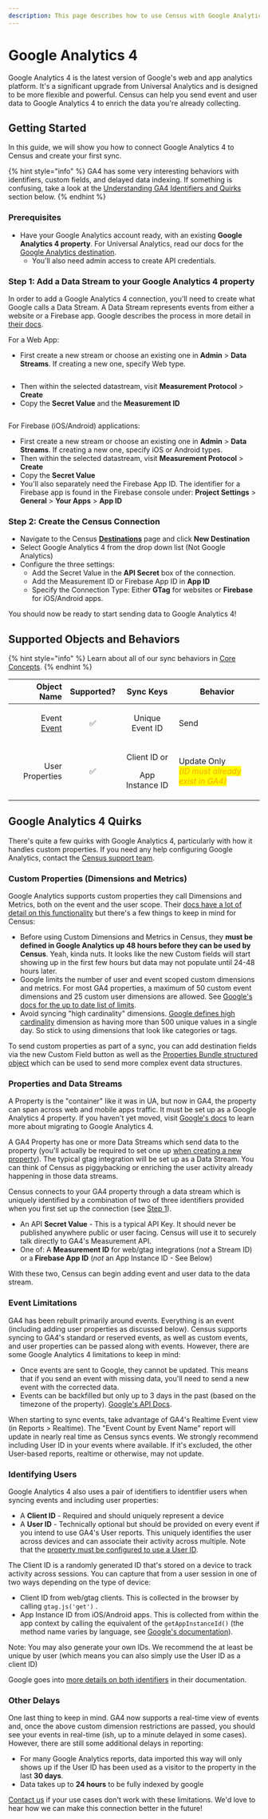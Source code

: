 ```yaml
---
description: This page describes how to use Census with Google Analytics 4
---
```


# Google Analytics 4

Google Analytics 4 is the latest version of Google's web and app analytics platform. It's a significant upgrade from Universal Analytics and is designed to be more flexible and powerful. Census can help you send event and user data to Google Analytics 4 to enrich the data you're already collecting.

## Getting Started

In this guide, we will show you how to connect Google Analytics 4 to Census and create your first sync.

{% hint style="info" %}
GA4 has some very interesting behaviors with identifiers, custom fields, and delayed data indexing. If something is confusing, take a look at the [Understanding GA4 Identifiers and Quirks](google-analytics-four.md#things-to-know) section below.
{% endhint %}

### Prerequisites

* Have your Google Analytics account ready, with an existing **Google Analytics 4 property**. For Universal Analytics, read our docs for the [Google Analytics destination](google-analytics.md).
  * You'll also need admin access to create API credentials.

### Step 1: Add a Data Stream to your Google Analytics 4 property

In order to add a Google Analytics 4 connection, you'll need to create what Google calls a Data Stream. A Data Stream represents events from either a website or a Firebase app. Google describes the process in more detail in [their docs](https://developers.google.com/analytics/devguides/collection/protocol/ga4/sending-events?client\_type=firebase#required\_parameters).

For a Web App:

* First create a new stream or choose an existing one in **Admin** > **Data Streams**. If creating a new one, specify Web type.

<figure><img src="../.gitbook/assets/screely-1667231371253.png" alt=""><figcaption></figcaption></figure>

* Then within the selected datastream, visit **Measurement Protocol** > **Create**
* Copy the **Secret Value** and the **Measurement ID**

<figure><img src="../.gitbook/assets/screely-1667231393306.png" alt=""><figcaption></figcaption></figure>

For Firebase (iOS/Android) applications:

* First create a new stream or choose an existing one in **Admin** > **Data Streams**. If creating a new one, specify iOS or Android types.
* Then within the selected datastream, visit **Measurement Protocol** > **Create**
* Copy the **Secret Value**
* You'll also separately need the Firebase App ID. The identifier for a Firebase app is found in the Firebase console under: **Project Settings** > **General** > **Your Apps** > **App ID**

### Step 2: **Create the Census Connection**

* Navigate to the Census [**Destinations**](https://app.getcensus.com/destinations) page and click **New Destination**
* Select Google Analytics 4 from the drop down list (Not Google Analytics)
* Configure the three settings:
  * Add the Secret Value in the **API Secret** box of the connection.
  * Add the Measurement ID or Firebase App ID in **App ID**
  * Specify the Connection Type: Either **GTag** for websites or **Firebase** for iOS/Android apps.

You should now be ready to start sending data to Google Analytics 4!

## Supported Objects and Behaviors

{% hint style="info" %}
Learn about all of our sync behaviors in [Core Concepts](../basics/core-concept/#sync-behaviors).
{% endhint %}

|                                                                                                               **Object Name** | **Supported?** |               **Sync Keys**               | **Behavior**                                                                                     |
|------------------------------------------------------------------------------------------------------------------------------:| :------------: | :---------------------------------------: |--------------------------------------------------------------------------------------------------|
|      <p>Event<br><a href="../basics/data-models-and-entities/defining-source-data/events/#defining-event-syncs">Event</a></p> |        ✅       |              Unique Event ID              | Send                                                                                             |
|                                                                                                               User Properties |        ✅       | <p>Client ID or</p><p>App Instance ID</p> | <p>Update Only<br><em><mark style="color:orange;">(ID must already exist in GA4)</mark></em></p> |

## Google Analytics 4 Quirks

There's quite a few quirks with Google Analytics 4, particularly with how it handles custom properties. If you need any help configuring Google Analytics, contact the [Census support team](mailto:support@getcensus.com).

### Custom Properties (Dimensions and Metrics)

Google Analytics supports custom properties they call Dimensions and Metrics, both on the event and the user scope. Their [docs have a lot of detail on this functionality](https://support.google.com/analytics/answer/10075209?visit\_id=638028534254170289-3199207859\&rd=1) but there's a few things to keep in mind for Census:

* Before using Custom Dimensions and Metrics in Census, they **must be defined in Google Analytics up 48 hours before they can be used by Census**. Yeah, kinda nuts. It looks like the new Custom fields will start showing up in the first few hours but data may not populate until 24-48 hours later.
* Google limits the number of user and event scoped custom dimensions and metrics. For most GA4 properties, a maximum of 50 custom event dimensions and 25 custom user dimensions are allowed. See [Google's docs for the up to date list of limits](https://support.google.com/analytics/answer/10075209#limits).
* Avoid syncing "high cardinality" dimensions. [Google defines high cardinality](https://support.google.com/analytics/answer/12226705) dimension as having more than 500 unique values in a single day. So stick to using dimensions that look like categories or tags.

To send custom properties as part of a sync, you can add destination fields via the new Custom Field button as well as the [Properties Bundle structured object](../basics/data-defining/defining-source-data/events.md#using-the-properties-bundle) which can be used to send more complex event data structures.

### Properties and Data Streams

A Property is the "container" like it was in UA, but now in GA4, the property can span across web and mobile apps traffic. It must be set up as a Google Analytics 4 property. If you haven't yet moved, visit [Google's docs](https://support.google.com/analytics/answer/9744165?hl=en) to learn more about migrating to Google Analytics 4.

A GA4 Property has one or more Data Streams which send data to the property (you'll actually be required to set one up [when creating a new property](https://support.google.com/analytics/answer/9304153#stream)). The typical gtag integration will be set up as a Data Stream. You can think of Census as piggybacking or enriching the user activity already happening in those data streams.

Census connects to your GA4 property through a data stream which is uniquely identified by a combination of two of three identifiers provided when you first set up the connection (see [Step 1](google-analytics-four.md#step-1-add-a-data-stream-to-your-google-analytics-4-property)).

* An API **Secret Value** - This is a typical API Key. It should never be published anywhere public or user facing. Census will use it to securely talk directly to GA4's Measurement API.
* One of: A **Measurement ID** for web/gtag integrations (_not_ a Stream ID) or a **Firebase App ID** (_not_ an App Instance ID - See Below)

With these two, Census can begin adding event and user data to the data stream.

### Event Limitations

GA4 has been rebuilt primarily around events. Everything is an event (including adding user properties as discussed below). Census supports syncing to GA4's standard or reserved events, as well as custom events, and user properties can be passed along with events. However, there are some Google Analytics 4 limitations to keep in mind:

* Once events are sent to Google, they cannot be updated. This means that if you send an event with missing data, you'll need to send a new event with the corrected data.
* Events can be backfilled but only up to 3 days in the past (based on the timezone of the property). [Google's API Docs](https://developers.google.com/analytics/devguides/collection/protocol/ga4/reference?client\_type=gtag#payload\_post\_body).

When starting to sync events, take advantage of GA4's Realtime Event view (in Reports > Realtime). The "Event Count by Event Name" report will update in nearly real time as Census syncs events. We strongly recommend including User ID in your events where available. If it's excluded, the other User-based reports, realtime or otherwise, may not update.

### Identifying Users

Google Analytics 4 also uses a pair of identifiers to identifier users when syncing events and including user properties:

* A **Client ID** - Required and should uniquely represent a device
* A **User ID** - Technically optional but should be provided on every event if you intend to use GA4's User reports. This uniquely identifies the user across devices and can associate their activity across multiple. Note that the [property must be configured to use a User ID](https://support.google.com/analytics/answer/9213390#verify\_the\_reporting\_identity).

The Client ID is a randomly generated ID that's stored on a device to track activity across sessions. You can capture that from a user session in one of two ways depending on the type of device:

* Client ID from web/gtag clients. This is collected in the browser by calling `gtag.js('get')` .
* App Instance ID from iOS/Android apps. This is collected from within the app context by calling the equivalent of the `getAppInstanceId()` (the method name varies by language, see [Google's documentation](https://developers.google.com/analytics/devguides/collection/protocol/ga4/sending-events?client\_type=firebase#required\_parameters)).

Note: You may also generate your own IDs. We recommend the at least be unique by user (which means you can also simply use the User ID as a client ID)

Google goes into [more details on both identifiers](https://developers.google.com/analytics/devguides/collection/analyticsjs/cookies-user-id#getting\_the\_client\_id\_from\_the\_cookie) in their documentation.

### Other Delays

One last thing to keep in mind. GA4 now supports a real-time view of events and, once the above custom dimension restrictions are passed, you should see your events in real-time (ish, up to a minute delayed in some cases). However, there are still some additional delays in reporting:

* For many Google Analytics reports, data imported this way will only shows up if the User ID has been used as a visitor to the property in the last **30 days**.
* Data takes up to **24 hours** to be fully indexed by google

[Contact us](mailto:support@getcensus.com) if your use cases don't work with these limitations. We'd love to hear how we can make this connection better in the future!

